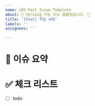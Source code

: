 ```yaml
---
name: iOS Part Issue Template
about: 🍎 Terning 기능 이슈 템플릿입니다. 🍎
title: '[Feat] 작업 내용'
labels: ''
assignees: ''

---
```


<!-- 

Title: [prefix] - 이슈 내용

Prefix

[Add]: 기능과 무관한 코드 추가 (라이브러리 추가, 유틸리티 함수 추가 등)
[Chore]: 그 이외의 잡일/ 버전 코드 수정, 패키지 구조 변경, 파일 이동, 파일이름 변경
[Comment]: 필요한 주석 추가 및 변경
[Del]: 쓸모없는 코드, 주석 삭제
[Design]: 뷰 구현 (UI 관련 코드 추가 및 수정)
[Docs]: README나 WIKI 등의 문서 개정
[Feat]: 새로운 기능 구현
[Fix]: 버그, 오류 해결, 코드 수정
[Merge]: 머지
[Refactor]: 전면 수정이 있을 때 사용합니다
[Remove]: 파일 삭제
[Setting]: 프로젝트 세팅 및 전반적 기능
[Test]: 테스트 코드

-->

# 🍎 이슈 요약

<!-- 이슈에 대해 설명해주세요. -->

# ✅ 체크 리스트

<!-- 해야 할 일을 적어주세요. -->

- [ ] todo
